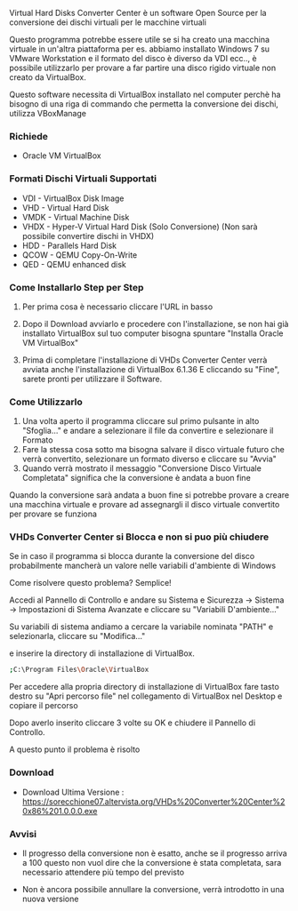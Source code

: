 Virtual Hard Disks Converter Center è un software Open Source per la conversione dei dischi virtuali per le macchine virtuali

Questo programma potrebbe essere utile se si ha creato una macchina virtuale in un'altra piattaforma per es. abbiamo installato Windows 7 su VMware Workstation e il formato del disco è diverso da VDI ecc.., è possibile utilizzarlo per provare a far partire una disco rigido virtuale non creato da VirtualBox.

Questo software necessita di VirtualBox installato nel computer perchè ha bisogno di una riga di commando che permetta la conversione dei dischi, utilizza VBoxManage

### Richiede
- Oracle VM VirtualBox

### Formati Dischi Virtuali Supportati

- VDI - VirtualBox Disk Image
- VHD - Virtual Hard Disk
- VMDK - Virtual Machine Disk 
- VHDX - Hyper-V Virtual Hard Disk (Solo Conversione) (Non sarà possibile convertire dischi in VHDX)
- HDD - Parallels Hard Disk
- QCOW - QEMU Copy-On-Write
- QED - QEMU enhanced disk

### Come Installarlo Step per Step

1) Per prima cosa è necessario cliccare  l'URL in basso

2) Dopo il Download avviarlo e procedere con l'installazione, se non hai già installato VirtualBox sul tuo computer bisogna spuntare "Installa Oracle VM VirtualBox"

3) Prima di completare l'installazione di VHDs Converter Center verrà avviata anche l'installazione di VirtualBox 6.1.36
E cliccando su "Fine", sarete pronti per utilizzare il Software.

### Come Utilizzarlo

1) Una volta aperto il programma cliccare sul primo pulsante in alto "Sfoglia..." e andare a selezionare il file da convertire e selezionare il Formato 
2) Fare la stessa cosa sotto ma bisogna salvare il disco virtuale futuro che verrà convertito, selezionare un formato diverso e cliccare su "Avvia"
3) Quando verrà mostrato il messaggio "Conversione Disco Virtuale Completata" significa che la conversione è andata a buon fine

Quando la conversione sarà andata a buon fine si potrebbe provare a creare una macchina virtuale e provare ad assegnargli il disco virtuale convertito per provare se funziona

### VHDs Converter Center si Blocca e non si puo più chiudere

Se in caso il programma si blocca durante la conversione del disco probabilmente mancherà un valore nelle variabili d'ambiente di Windows

Come risolvere questo problema? Semplice!

Accedi al Pannello di Controllo e andare su Sistema e Sicurezza -> Sistema -> Impostazioni di Sistema Avanzate e cliccare su "Variabili D'ambiente..."

Su variabili di sistema andiamo a cercare la variabile nominata "PATH" e selezionarla, cliccare su "Modifica..."

e inserire la directory di installazione di VirtualBox.

```bash
;C:\Program Files\Oracle\VirtualBox
```

Per accedere alla propria directory di installazione di VirtualBox fare tasto destro su "Apri percorso file" nel collegamento di VirtualBox nel Desktop e copiare il percorso


Dopo averlo inserito cliccare 3 volte su OK e chiudere il Pannello di Controllo. 

A questo punto il problema è risolto

### Download

- Download Ultima Versione :  https://sorecchione07.altervista.org/VHDs%20Converter%20Center%20x86%201.0.0.0.exe

### Avvisi

- Il progresso della conversione non è esatto, anche se il progresso arriva a 100 questo non vuol dire che la conversione è stata completata, sara necessario attendere più tempo del previsto

- Non è ancora possibile annullare la conversione, verrà introdotto in una nuova versione



